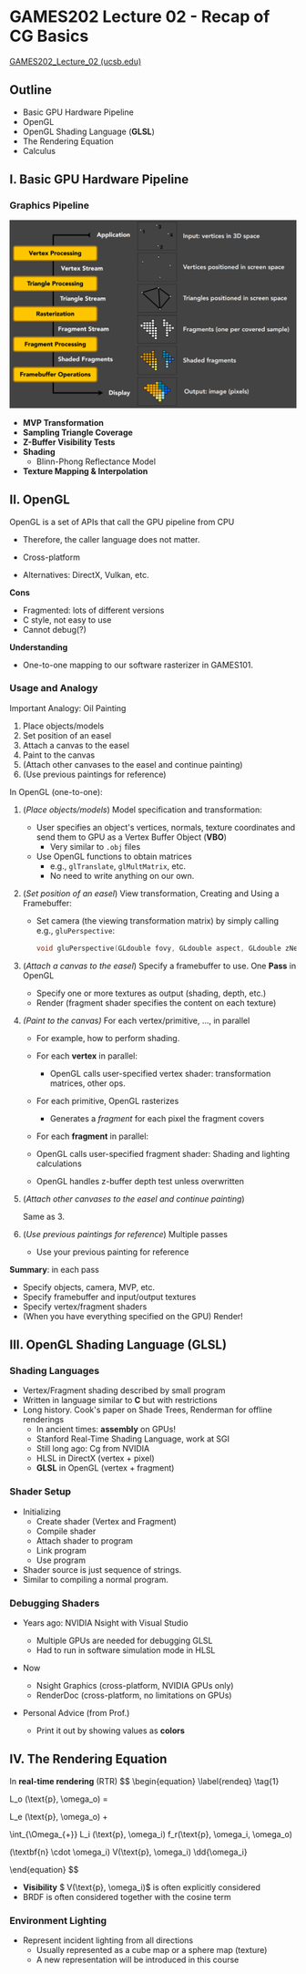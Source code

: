 # GAMES202 Lecture 02 - Recap of CG Basics

[GAMES202_Lecture_02 (ucsb.edu)](https://sites.cs.ucsb.edu/~lingqi/teaching/resources/GAMES202_Lecture_02.pdf)

## Outline

- Basic GPU Hardware Pipeline
- OpenGL
- OpenGL Shading Language (**GLSL**)
- The Rendering Equation
- Calculus



## I. Basic GPU Hardware Pipeline

### Graphics Pipeline

<img src="../images/Lecture02-img-1.png" alt="image-20230728151130552" style="zoom:50%;" />

- **MVP Transformation**
- **Sampling Triangle Coverage**
- **Z-Buffer Visibility Tests**
- **Shading**
  - Blinn-Phong Reflectance Model
- **Texture Mapping & Interpolation**



## II. OpenGL

OpenGL is a set of APIs that call the GPU pipeline from CPU

- Therefore, the caller language does not matter.

- Cross-platform
- Alternatives: DirectX, Vulkan, etc.



**Cons**

- Fragmented: lots of different versions
- C style, not easy to use
- Cannot debug(?)



**Understanding**

- One-to-one mapping to our software rasterizer in GAMES101.



### Usage and Analogy

Important Analogy: Oil Painting

1. Place objects/models
2. Set position of an easel
3. Attach a canvas to the easel
4. Paint to the canvas
5. (Attach other canvases to the easel and continue painting)
6. (Use previous paintings for reference)



In OpenGL (one-to-one):

1. (*Place objects/models*) Model specification and transformation:

   - User specifies an object's vertices, normals, texture coordinates and send them to GPU as a Vertex Buffer Object (**VBO**)
     - Very similar to `.obj` files
   - Use OpenGL functions to obtain matrices
     - e.g., `glTranslate`, `glMultMatrix`, etc.
     - No need to write anything on our own.

2. (*Set position of an easel*) View transformation, Creating and Using a Framebuffer:

   - Set camera (the viewing transformation matrix) by simply calling e.g., `gluPerspective`:

     ```C
     void gluPerspective(GLdouble fovy, GLdouble aspect, GLdouble zNear, GLdouble zFar)
     ```

3. (*Attach a canvas to the easel*) Specify a framebuffer to use. One **Pass** in OpenGL

   - Specify one or more textures as output (shading, depth, etc.)
   - Render (fragment shader specifies the content on each texture)

4. *(Paint to the canvas)* For each vertex/primitive, ..., in parallel

   - For example, how to perform shading.

   - For each **vertex** in parallel:

     - OpenGL calls user-specified vertex shader: transformation matrices, other ops.

   - For each primitive, OpenGL rasterizes
     - Generates a *fragment* for each pixel the fragment covers


   -  For each **fragment** in parallel:
     - OpenGL calls user-specified fragment shader: Shading and lighting calculations
     - OpenGL handles z-buffer depth test unless overwritten

5. (*Attach other canvases to the easel and continue painting*)

   Same as 3.

6. (*Use previous paintings for reference*) Multiple passes

   - Use your previous painting for reference



**Summary**: in each pass

- Specify objects, camera, MVP, etc.
- Specify framebuffer and input/output textures
- Specify vertex/fragment shaders
- (When you have everything specified on the GPU) Render!



## III. OpenGL Shading Language (GLSL)

### Shading Languages

- Vertex/Fragment shading described by small program
- Written in language similar to **C** but with restrictions
- Long history. Cook's paper on Shade Trees, Renderman for offline renderings
  - In ancient times: **assembly** on GPUs!
  - Stanford Real-Time Shading Language, work at SGI
  - Still long ago: Cg from NVIDIA
  - HLSL in DirectX (vertex + pixel)
  - **GLSL** in OpenGL (vertex + fragment)

### Shader Setup

- Initializing
  - Create shader (Vertex and Fragment)
  - Compile shader
  - Attach shader to program
  - Link program
  - Use program
- Shader source is just sequence of strings.
- Similar to compiling a normal program.



### Debugging Shaders

- Years ago: NVIDIA Nsight with Visual Studio
  - Multiple GPUs are needed for debugging GLSL
  - Had to run in software simulation mode in HLSL
- Now
  - Nsight Graphics (cross-platform, NVIDIA GPUs only)
  - RenderDoc (cross-platform, no limitations on GPUs)

- Personal Advice (from Prof.)
  - Print it out by showing values as **colors**



## IV. The Rendering Equation

In **real-time rendering** (RTR)
$$
\begin{equation} \label{rendeq} \tag{1}

L_o (\text{p}, \omega_o) = 

L_e (\text{p}, \omega_o) + 

\int_{\Omega_{+}} L_i (\text{p}, \omega_i) f_r(\text{p}, \omega_i, \omega_o)

(\textbf{n} \cdot \omega_i) V(\text{p}, \omega_i) \dd{\omega_i}

\end{equation}
$$

- **Visibility** $ V(\text{p}, \omega_i)$ is often explicitly considered
- BRDF is often considered together with the cosine term



### Environment Lighting

- Represent incident lighting from all directions
  - Usually represented as a cube map or a sphere map (texture)
  - A new representation will be introduced in this course

